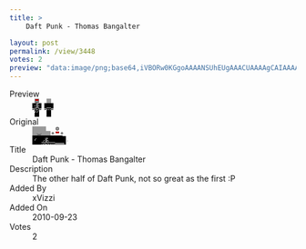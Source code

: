 ```yaml
---
title: >
    Daft Punk - Thomas Bangalter

layout: post
permalink: /view/3448
votes: 2
preview: "data:image/png;base64,iVBORw0KGgoAAAANSUhEUgAAACUAAAAgCAIAAAAaMSbnAAAABnRSTlMA/wD/AP5AXyvrAAABEElEQVRIie2V7Q2EIAyGwThSF2CYk5n0hukCzCT3ozlSS1G8VHM/fEMIIvWxH1af8+q+Wpa30zRNL3VfqMd8lDdjlDvz3APrVMVzbmLrxRDV4pkzmjxEDFX0ELEzfz0a+EUIARHlG4RgBZO8ohhjrAvHQkr+nHOzaU0eK6VEMy24cl75OPtkPZ7XSY8nCQDMeU3/1GAa8zigOGdLvTt/G56aMNss7uXPEFO0qU9ikEM0851DtV6Rm4+8lQBAbQMAO+1GmB+ekfHkzu084mcN1Jdp5m2sfH8pJX5GSJiLRkgLfsbzHui9Xj6dfbLHXDnBU2hfpaLZqzDxT2iNLgS/aHlmyLu7n/1BvVyqh/fwzugDox0dkMzQY6cAAAAASUVORK5CYII="
---
```

<dl class="side-by-side">
<dt>Preview</dt>
<dd>
    <img class="preview" src="data:image/png;base64,iVBORw0KGgoAAAANSUhEUgAAACUAAAAgCAIAAAAaMSbnAAAABnRSTlMA/wD/AP5AXyvrAAABEElEQVRIie2V7Q2EIAyGwThSF2CYk5n0hukCzCT3ozlSS1G8VHM/fEMIIvWxH1af8+q+Wpa30zRNL3VfqMd8lDdjlDvz3APrVMVzbmLrxRDV4pkzmjxEDFX0ELEzfz0a+EUIARHlG4RgBZO8ohhjrAvHQkr+nHOzaU0eK6VEMy24cl75OPtkPZ7XSY8nCQDMeU3/1GAa8zigOGdLvTt/G56aMNss7uXPEFO0qU9ikEM0851DtV6Rm4+8lQBAbQMAO+1GmB+ekfHkzu084mcN1Jdp5m2sfH8pJX5GSJiLRkgLfsbzHui9Xj6dfbLHXDnBU2hfpaLZqzDxT2iNLgS/aHlmyLu7n/1BvVyqh/fwzugDox0dkMzQY6cAAAAASUVORK5CYII=">
</dd>
<dt>Original</dt>
<dd>
    <img class="preview" src="data:image/png;base64,iVBORw0KGgoAAAANSUhEUgAAAEAAAAAgCAYAAACinX6EAAAA80lEQVR42u2XAQrFIAiGO2ZX607dyccYPURqWNOlm4HU2Br+X6aVSimgacl68wIg5wzYPgXgEEz/KwYhAASAABBJMMrgRgsAHB9Tgp69DsBofx9igVgPwFJ+sAIAZ3oqghMBV/NvAeiVIM47SQCzpVIUwEiohHjuFpgtleJboIlNZ9ipATBbBZ6KgF0NXmifBzAFJgAEACWrtf77NnYDQMJhtwCknDUieg6ApNNt5Q2B0AeA5+MtYCQi9JOgBwD0vqAifiR8M4Tny6C7HHBHJBVMV37FXEaAZOgL3DZ9H4XNA6Cnvd4z5xt6YsTjJmS1vwLwA1c1FFIaR+bLAAAAAElFTkSuQmCC">
</dd>
<dt>Title</dt>
<dd>Daft Punk - Thomas Bangalter</dd>
<dt>Description</dt>
<dd>The other half of Daft Punk, not so great as the first :P</dd>
<dt>Added By</dt>
<dd>xVizzi</dd>
<dt>Added On</dt>
<dd>2010-09-23</dd>
<dt>Votes</dt>
<dd>2</dd>
</dl>
